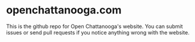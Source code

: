 openchattanooga.com
===================

This is the github repo for Open Chattanooga's website. You can submit issues or send pull requests if you notice anything wrong with the website. 
